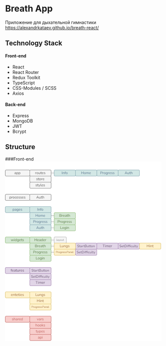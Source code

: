 # Breath App

Приложение для дыхательной гимнастики
https://alexandrkataev.github.io/breath-react/

## Technology Stack

#### Front-end

- React
- React Router
- Redux Toolkit
- TypeScript
- CSS-Modules / SCSS
- Axios

#### Back-end

- Express
- MongoDB
- JWT
- Bcrypt

## Structure

###Front-end
![Структура не найдена](./public/breath-structure.drawio.png 'Front-end structure')
